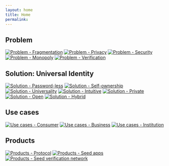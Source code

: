 ```yaml
---
layout: home
title: Home
permalink:
---
```

## **Problem**

[![Problem - Fragmentation][problem-fragment-tile]][problem-fragment-tile-click]
[![Problem - Privacy][problem-privacy-tile]][problem-privacy-tile-click]
[![Problem - Security][problem-security-tile]][problem-security-tile-click]
[![Problem - Monopoly][problem-monopoly-tile]][problem-monopoly-tile-click]
[![Problem - Verification][problem-verification-tile]][problem-verification-tile-click]

[problem-fragment-tile]: assets/images/main/problem-fragment-tile.png
[problem-fragment-tile-click]: idea#fragmentation
[problem-privacy-tile]: assets/images/main/problem-privacy-tile.png
[problem-privacy-tile-click]: idea#privacy
[problem-security-tile]: assets/images/main/problem-security-tile.png
[problem-security-tile-click]: idea.md#security
[problem-monopoly-tile]: assets/images/main/problem-monopoly-tile.png
[problem-monopoly-tile-click]: idea#monopoly
[problem-verification-tile]: assets/images/main/problem-verification-tile.png
[problem-verification-tile-click]: idea#verification

## **Solution: Universal Identity**

[![Solution - Password-less][solution-passwordless-tile]][solution-passwordless-tile-click]
[![Solution - Self-ownership][solution-self-own-tile]][solution-self-own-tile-click]
[![Solution - Universality][solution-universality-tile]][solution-universality-tile-click]
[![Solution - Intuitive][solution-intuitive-tile]][solution-intuitive-tile-click]
[![Solution - Private][solution-private-tile]][solution-private-tile-click]
[![Solution - Open][solution-open-tile]][solution-open-tile-click]
[![Solution - Hybrid][solution-hybrid-tile]][solution-hybrid-tile-click]

[solution-passwordless-tile]: assets/images/main/solution-passwordless-tile.png
[solution-passwordless-tile-click]: idea#password-less
[solution-self-own-tile]: assets/images/main/solution-self-own-tile.png
[solution-self-own-tile-click]: idea#self-owned
[solution-universality-tile]: assets/images/main/solution-universality-tile.png
[solution-universality-tile-click]: idea#universal
[solution-intuitive-tile]: assets/images/main/solution-intuitive-tile.png
[solution-intuitive-tile-click]: idea#intuitive
[solution-private-tile]: assets/images/main/solution-private-tile.png
[solution-private-tile-click]: idea#private
[solution-open-tile]: assets/images/main/solution-open-tile.png
[solution-open-tile-click]: idea#open
[solution-hybrid-tile]: assets/images/main/solution-hybrid-tile.png
[solution-hybrid-tile-click]: idea#hybrid

## **Use cases**

[![Use cases - Consumer][use-cases-consumer-tile]][use-cases-consumer-tile-click]
[![Use cases - Business][use-cases-business-tile]][use-cases-business-tile-click]
[![Use cases - Institution][use-cases-institution-tile]][use-cases-institution-tile-click]

[use-cases-consumer-tile]: assets/images/main/use-cases-consumer-tile.png
[use-cases-consumer-tile-click]: use-cases#consumer
[use-cases-business-tile]: assets/images/main/use-cases-business-tile.png
[use-cases-business-tile-click]: use-cases#business
[use-cases-institution-tile]: assets/images/main/use-cases-institution-tile.png
[use-cases-institution-tile-click]: use-cases#institution

## **Products**

[![Products - Protocol][products-protocol-tile]][products-protocol-tile-click]
[![Products - Seed apps][products-seed-apps-tile]][products-seed-apps-tile-click]
[![Products - Seed verification network][products-verification-tile]][products-verification-tile-click]

[products-protocol-tile]: assets/images/main/products-protocol-tile.png
[products-protocol-tile-click]: products#protocol-features
[products-seed-apps-tile]: assets/images/main/products-seed-apps-tile.png
[products-seed-apps-tile-click]: products#seed-apps
[products-verification-tile]: assets/images/main/products-verification-tile.png
[products-verification-tile-click]: products#verification-network
